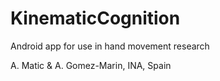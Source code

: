 # KinematicCognition
Android app for use in hand movement research

A. Matic & A. Gomez-Marin, INA, Spain
